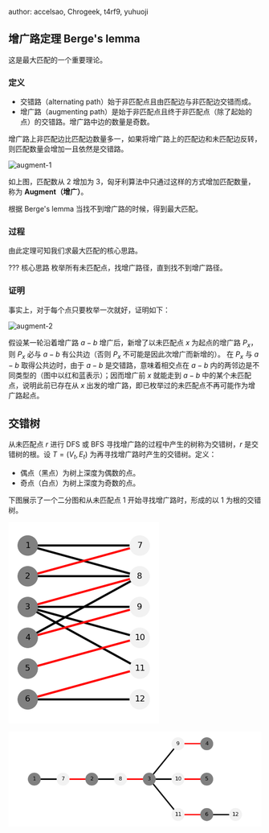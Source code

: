 author: accelsao, Chrogeek, t4rf9, yuhuoji

## 增广路定理 Berge's lemma

这是最大匹配的一个重要理论。

### 定义

-   交错路（alternating path）始于非匹配点且由匹配边与非匹配边交错而成。
-   增广路（augmenting path）是始于非匹配点且终于非匹配点（除了起始的点）的交错路。增广路中边的数量是奇数。

增广路上非匹配边比匹配边数量多一，如果将增广路上的匹配边和未匹配边反转，则匹配数量会增加一且依然是交错路。

![augment-1](./images/augment-1.png)

如上图，匹配数从 2 增加为 3，匈牙利算法中只通过这样的方式增加匹配数量，称为 **Augment（增广）**。

根据 Berge's lemma 当找不到增广路的时候，得到最大匹配。

### 过程

由此定理可知我们求最大匹配的核心思路。

??? 核心思路
    枚举所有未匹配点，找增广路径，直到找不到增广路径。

### 证明

事实上，对于每个点只要枚举一次就好，证明如下：

![augment-2](./images/augment-2.png)

假设某一轮沿着增广路 $a - b$ 增广后，新增了以未匹配点 $x$ 为起点的增广路 $P_x$，则 $P_x$ 必与 $a - b$ 有公共边（否则 $P_x$ 不可能是因此次增广而新增的）。
在 $P_x$ 与 $a - b$ 取得公共边时，由于 $a - b$ 是交错路，意味着相交点在 $a - b$ 内的两邻边是不同类型的（图中以红和蓝表示）；因而增广前 $x$ 就能走到 $a - b$ 中的某个未匹配点，说明此前已存在从 $x$ 出发的增广路，即已枚举过的未匹配点不再可能作为增广路起点。

## 交错树

从未匹配点 $r$ 进行 DFS 或 BFS 寻找增广路的过程中产生的树称为交错树，$r$ 是交错树的根。设 $T=(V_t,E_t)$ 为再寻找增广路时产生的交错树。定义：

-   偶点（黑点）为树上深度为偶数的点。
-   奇点（白点）为树上深度为奇数的点。

下图展示了一个二分图和从未匹配点 $1$ 开始寻找增广路时，形成的以 $1$ 为根的交错树。

![augment-3](./images/augment-3.png)

![augment-4](./images/augment-4.png)

